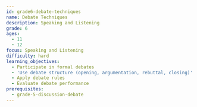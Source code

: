 ```yaml
---
id: grade6-debate-techniques
name: Debate Techniques
description: Speaking and Listening
grade: 6
ages:
  - 11
  - 12
focus: Speaking and Listening
difficulty: hard
learning_objectives:
  - Participate in formal debates
  - 'Use debate structure (opening, argumentation, rebuttal, closing)'
  - Apply debate rules
  - Evaluate debate performance
prerequisites:
  - grade-5-discussion-debate
---
```


